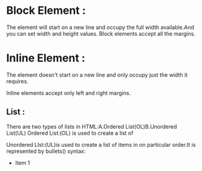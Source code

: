 # Block Element :

The element will start on a new line and occupy the full width available.And you can set width and height values.
Block elements accept all the margins.

# Inline Element :

The element doesn't start on a new line and only occupy just the width it requires.

Inline elements accept only left and right margins.



## List :
There are two types of lists in HTML:A.Ordered List(OL)B.Unordered List(UL)
Ordered List:(OL) is used to create a list of 








Unordered LIst:(UL)is used to create a list of items in on particular order.It is represented by bullets()
syntax:

<ul>
   <li>Item 1</li>
   